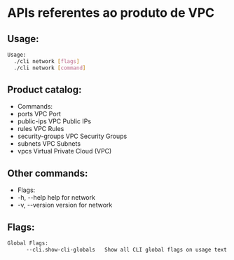 # APIs referentes ao produto de VPC

## Usage:
```bash
Usage:
  ./cli network [flags]
  ./cli network [command]
```

## Product catalog:
- Commands:
- ports           VPC Port
- public-ips      VPC Public IPs
- rules           VPC Rules
- security-groups VPC Security Groups
- subnets         VPC Subnets
- vpcs            Virtual Private Cloud (VPC)

## Other commands:
- Flags:
- -h, --help      help for network
- -v, --version   version for network

## Flags:
```bash
Global Flags:
      --cli.show-cli-globals   Show all CLI global flags on usage text
```

